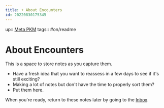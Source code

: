 ```yaml
---
title: + About Encounters
id: 20220830175345
---
```

up:: [Meta PKM]([[20220829214451]])
tags:: #on/readme 

# About Encounters
This is a space to store notes as you capture them.

- Have a fresh idea that you want to reassess in a few days to see if it's still exciting? 
- Making a lot of notes but don't have the time to properly sort them? 
- Put them here.

When you're ready, return to these notes later by going to the [Inbox]([[20220923162815]]). 